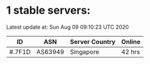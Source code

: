 # 1 stable servers:

Latest update at: Sun Aug 09 09:10:23 UTC 2020

| ID | ASN | Server Country | Online |
| -- | --- | -------------- | ------ |
| #.7F1D | AS63949 | Singapore | 42 hrs |


